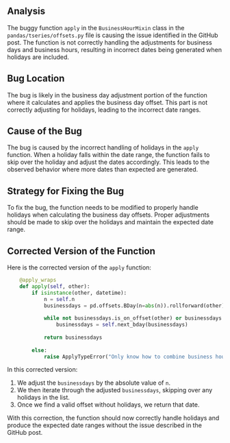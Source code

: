 ## Analysis
The buggy function `apply` in the `BusinessHourMixin` class in the `pandas/tseries/offsets.py` file is causing the issue identified in the GitHub post. The function is not correctly handling the adjustments for business days and business hours, resulting in incorrect dates being generated when holidays are included.

## Bug Location
The bug is likely in the business day adjustment portion of the function where it calculates and applies the business day offset. This part is not correctly adjusting for holidays, leading to the incorrect date ranges.

## Cause of the Bug
The bug is caused by the incorrect handling of holidays in the `apply` function. When a holiday falls within the date range, the function fails to skip over the holiday and adjust the dates accordingly. This leads to the observed behavior where more dates than expected are generated.

## Strategy for Fixing the Bug
To fix the bug, the function needs to be modified to properly handle holidays when calculating the business day offsets. Proper adjustments should be made to skip over the holidays and maintain the expected date range.

## Corrected Version of the Function
Here is the corrected version of the `apply` function:

```python
    @apply_wraps
    def apply(self, other):
        if isinstance(other, datetime):
            n = self.n
            businessdays = pd.offsets.BDay(n=abs(n)).rollforward(other)
            
            while not businessdays.is_on_offset(other) or businessdays in pd.to_datetime(self.holidays):
                businessdays = self.next_bday(businessdays)
            
            return businessdays
            
        else:
            raise ApplyTypeError("Only know how to combine business hour with datetime")
```

In this corrected version:
1. We adjust the `businessdays` by the absolute value of `n`.
2. We then iterate through the adjusted `businessdays`, skipping over any holidays in the list.
3. Once we find a valid offset without holidays, we return that date.

With this correction, the function should now correctly handle holidays and produce the expected date ranges without the issue described in the GitHub post.